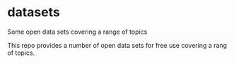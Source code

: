 # datasets
Some open data sets covering a range of topics


This repo provides a number of open data sets for free use covering a rang of topics.
